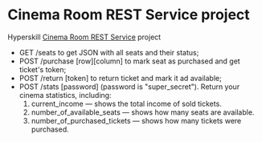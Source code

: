 # Cinema Room REST Service project

Hyperskill [Cinema Room REST Service](https://hyperskill.org/) project


- GET /seats to get JSON with all seats and their status;
- POST /purchase [row][column] to mark seat as purchased and get ticket's token;
- POST /return [token] to return ticket and mark it ad available;
- POST /stats [password] (password is "super_secret"). Return your cinema statistics, including:
    1. current_income — shows the total income of sold tickets.
    2. number_of_available_seats — shows how many seats are available.
    3. number_of_purchased_tickets — shows how many tickets were purchased.

